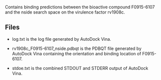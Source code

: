 Contains binding predictions between the bioactive compound F0915-6107 and the nside search space on the virulence factor rv1908c.

## Files

- log.txt is the log file generated by AutoDock Vina.

- rv1908c_F0915-6107_nside.pdbqt is the PDBQT file generated by AutoDock Vina containing the orientation and binding location of F0915-6107.

- stdoe.txt is the combined STDOUT and STDERR output of AutoDock Vina.

